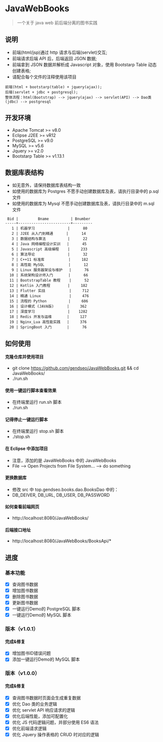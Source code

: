 # JavaWebBooks
> 一个关于 java web 前后端分离的图书实践

## 说明
- 前端(html/jsp)通过 http 请求与后端(servlet)交互;
- 前端请求后端 API 后，后端返回 JSON 数据;
- 前端拿到 JSON 数据并解析成 Javascript 对象，使用 Bootstarp Table 动态创建表格;
- 请配合每个文件的注释使用该项目

```
前端(html + bootstarp(table) + jquery(ajax));  
后端(servlet + jdbc + postgresql);  
整体流程：html(Bootstrap) --> jquery(ajax) --> servlet(API) --> Dao类(jdbc) --> postgresql  
```

## 开发环境
- Apache Tomcat >= v8.0
- Eclipse J2EE >= vR12
- PostgreSQL >= v9.0
- MySQL >= v5.6
- Jquery >= v2.0
- Bootstarp Table >= v1.13.1

## 数据库表结构
- 如无意外，请保持数据库表结构一致 
- 如使用的数据库为 Postgres 不愿手动创建数据库及表，请执行目录中的 p.sql 文件
- 如使用的数据库为 Mysql 不愿手动创建数据库及表，请执行目录中的 m.sql 文件
```
 Bid |         Bname          | Bnumber 
-----+------------------------+---------
   1 | 机器学习               |      80
   2 | J2EE 从入门到精通      |      14
   3 | 数据结构与算法          |      22
   4 | Java 网络编程设计实训   |      45
   5 | Javascript 高级编程    |     233
   6 | 算法导论               |      32
   7 | C++11 标准库           |     182
   8 | 高性能 MySQL           |      12
   9 | Linux 服务器架设与维护   |      76
  10 | 系统架构设计师入门       |      66
  11 | BootstrapTable 教程    |      52
  12 | Kotlin 入门教程        |     182
  13 | Flutter 实战           |     712
  14 | 精通 Linux             |     476
  15 | 流程的 Python          |     606
  16 | 设计模式 (JAVA版)      |     362
  17 | 深度学习               |    1282
  18 | Redis 开发与运维       |     127
  19 | Nginx_Lua 高性能实践   |     376
  20 | SpringBoot 入门       |      76
```

## 如何使用
#### 克隆仓库并使用项目
- git clone https://github.com/gendseo/JavaWebBooks.git  && cd JavaWebBooks/
- ./run.sh

#### 使用一键运行脚本查看效果
- 在终端里运行 run.sh 脚本  
- ./run.sh  

#### 记得停止一键运行脚本
- 在终端里运行 stop.sh 脚本  
- ./stop.sh 

#### 在 Eclipse 中添加项目
- 注意，添加的是 JavaWebBooks 中的 JavaWebBooks  
- File --> Open Projects from File System... --> do something  

#### 更换数据库
- 修改 src 中 top.gendseo.books.dao.BooksDao 中的：  
- DB_DEIVER, DB_URL, DB_USER, DB_PASSWORD  

#### 如何查看前端网页
- http://localhost:8080/JavaWebBooks/

#### 后端接口地址
- http://localhost:8080/JavaWebBooks/BooksApi/*

## 进度

### 基本功能
- [x] 查询图书数据
- [x] 增加图书数据
- [x] 删除图书数据
- [x] 更新图书数据
- [x] 一键运行Demo的 PostgreSQL 脚本
- [x] 一键运行Demo的 MySQL 脚本

### 版本（v1.0.1）

#### 完成&修复
- [x] 增加图书ID错误问题
- [x] 添加一键运行Demo的 MySQL 脚本

### 版本（v1.0.0）

#### 完成&修复
- [x] 查询图书数据时页面会生成重复数据
- [x] 优化 Dao 类的业务逻辑
- [x] 优化 servlet API 响应请求的逻辑
- [x] 优化后端性能，添加可配置化
- [x] 优化 JS 代码逻辑问题，并部分使用 ES6 语法
- [x] 优化前端请求逻辑
- [x] 优化 Jquery 操作表格的 CRUD 时对应的逻辑

